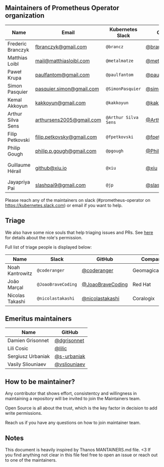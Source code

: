 ## Maintainers of Prometheus Operator organization

| Name              | Email                     | Kubernetes Slack     | GitHub                                             | Company                        |
|-------------------|---------------------------|----------------------|----------------------------------------------------|--------------------------------|
| Frederic Branczyk | fbranczyk@gmail.com       | `@brancz`            | [@brancz](https://github.com/brancz)               | Polar Signals                  |
| Matthias Loibl    | mail@matthiasloibl.com    | `@metalmatze`        | [@metalmatze](https://github.com/metalmatze)       | Polar Signals                  |
| Paweł Krupa       | paulfantom@gmail.com      | `@paulfantom`        | [@paulfantom](https://github.com/paulfantom)       | AVSystem                       |
| Simon Pasquier    | pasquier.simon@gmail.com  | `@SimonPasquier`     | [@simonpasquier](https://github.com/simonpasquier) | Red Hat                        |
| Kemal Akkoyun     | kakkoyun@gmail.com        | `@kakkoyun`          | [@kakkoyun](https://github.com/kakkoyun)           | Polar Signals                  |
| Arthur Silva Sens | arthursens2005@gmail.com  | `@Arthur Silva Sens` | [@ArthurSens](https://github.com/ArthurSens)       | Coralogix                      |
| Filip Petkovski   | filip.petkovsky@gmail.com | `@fpetkovski`        | [@fpetkovski](https://github.com/fpetkovski)       | Red Hat                        |
| Philip Gough      | philip.p.gough@gmail.com  | `@pgough`            | [@PhilipGough](https://github.com/PhilipGough)     | Red Hat                        |
| Guillaume Hérail  | github@xiu.io             | `@xiu`               | [@xiu](https://github.com/xiu)                     | Sony Interactive Entertainment |
| Jayapriya Pai     | slashpai9@gmail.com       | `@jp`                | [@slashpai](https://github.com/slashpai)           | Red Hat                        |

Please reach any of the maintainers on slack (#prometheus-operator on https://kubernetes.slack.com) or email if you want to help.

## Triage

We also have some nice souls that help triaging issues and PRs. See [here](https://docs.github.com/en/articles/repository-permission-levels-for-an-organization#permission-levels-for-repositories-owned-by-an-organization) for details about the role's permission.

Full list of triage people is displayed below:

| Name            | Slack              | GitHub                                                 | Company         |
|-----------------|--------------------|--------------------------------------------------------|-----------------|
| Noah Kantrowitz | `@coderanger`      | [@coderanger](https://github.com/coderanger)           | Geomagical/IKEA |
| João Marçal     | `@JoaoBraveCoding` | [@JoaoBraveCoding](https://github.com/JoaoBraveCoding) | Red Hat         |
| Nicolas Takashi | `@nicolastakashi`  | [@nicolastakashi](https://github.com/nicolastakashi)   | Coralogix       |

## Emeritus maintainers

| Name              | GitHub                                         |
|-------------------|------------------------------------------------|
| Damien Grisonnet  | [@dgrisonnet](https://github.com/dgrisonnet)   |
| Lili Cosic        | [@lilic](https://github.com/lilic)             |
| Sergiusz Urbaniak | [@s-urbaniak](https://github.com/s-urbaniak)   |
| Vasily Sliouniaev | [@vsliouniaev](https://github.com/vsliouniaev) |

## How to be maintainer?

Any contributor that shows effort, consistentcy and willingness in maintaining a repository will be invited to join the Maintainers team.

Open Source is all about the trust, which is the key factor in decision to add write permissions.

Reach us if you have any questions on how to join maintainer team.

## Notes

This document is heavily inspired by Thanos MANTAINERS.md file. <3
If you find anything not clear in this file feel free to open an issue or reach out to one of the maintainers.
